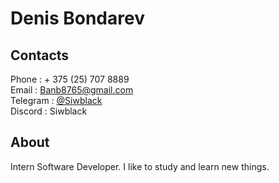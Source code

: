 # Denis Bondarev

## Contacts

Phone : + 375 (25) 707 8889  
Email : Banb8765@gmail.com  
Telegram : [@Siwblack](https://t.me/Siwblack)  
Discord : Siwblack

## About

Intern Software Developer. I like to study and learn new things.
